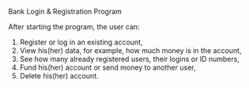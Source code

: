 Bank Login & Registration Program

After starting the program, the user can:

1. Register or log in an existing account,
2. View his(her) data, for example, how much money is in the account,
3. See how many already registered users, their logins or ID numbers,
4. Fund his(her) account or send money to another user,
5. Delete his(her) account.

